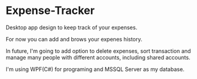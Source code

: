 # Expense-Tracker

Desktop app design to keep track of your expenses.

For now you can add and brows your expenes history.

In future, I'm going to add option to delete expenses, sort transaction and manage many people with different accounts, including shared accounts.

I'm using WPF(C#) for programing and MSSQL Server as my database. 
